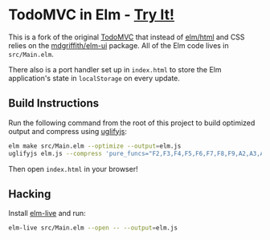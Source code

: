 # TodoMVC in Elm - [Try It!](https://tzemanovic.github.io/elm-ui-todomvc)

This is a fork of the original [TodoMVC][upstream-TodoMVC] that instead of [elm/html][html] and CSS relies on the [mdgriffith/elm-ui][elm-ui] package. All of the Elm code lives in `src/Main.elm`.

[upstream-TodoMVC]: https://github.com/evancz/elm-todomvc
[html]: https://package.elm-lang.org/packages/elm/html/latest
[elm-ui]: https://package.elm-lang.org/packages/mdgriffith/elm-ui/latest/

There also is a port handler set up in `index.html` to store the Elm application's state in `localStorage` on every update.


## Build Instructions

Run the following command from the root of this project to build optimized output and compress using [uglifyjs](https://www.npmjs.com/package/uglify-js):

```bash
elm make src/Main.elm --optimize --output=elm.js
uglifyjs elm.js --compress 'pure_funcs="F2,F3,F4,F5,F6,F7,F8,F9,A2,A3,A4,A5,A6,A7,A8,A9",pure_getters,keep_fargs=false,unsafe_comps,unsafe' | uglifyjs --mangle --output=elm.min.js
```

Then open `index.html` in your browser!


## Hacking

Install [elm-live](https://github.com/wking-io/elm-live) and run:

```bash
elm-live src/Main.elm --open -- --output=elm.js
```
